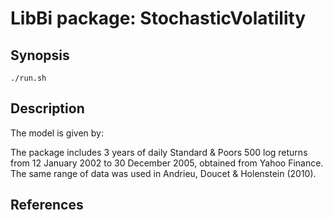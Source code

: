 LibBi package: StochasticVolatility
=========================

Synopsis
--------

    ./run.sh
    
Description
-----------

The model is given by:



The package includes 3 years of daily Standard & Poors 500 log returns from 12
January 2002 to 30 December 2005, obtained from Yahoo Finance. The same range
of data was used in Andrieu, Doucet & Holenstein (2010).

References
----------
